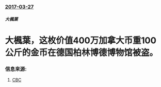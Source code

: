 ### [2017-03-27](/zh/news/2017/03/27/index.md)

##### 大楓葉
# 大楓葉，这枚价值400万加拿大币重100公斤的金币在德国柏林博德博物馆被盗。 




### 信息来源:

1. [CBC](http://www.cbc.ca/beta/news/entertainment/cdn-coin-berlin-stolen-1.4042325)
